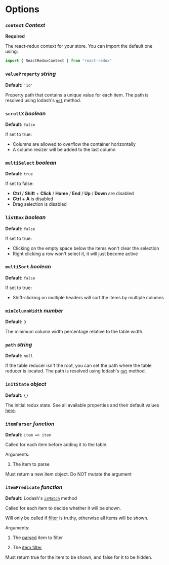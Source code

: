 # Options

### `context` *Context*

**Required**

The react-redux context for your store. You can import the default one using:

```javascript
import { ReactReduxContext } from "react-redux"
```

### `valueProperty` *string*

**Default:** `'id'`

Property path that contains a unique value for each item. The path is resolved using lodash's [`get`][get] method.

### `scrollX` *boolean*

**Default:** `false`

If set to true:

* Columns are allowed to overflow the container horizontally
* A column resizer will be added to the last column

### `multiSelect` *boolean*

**Default:** `true`

If set to false:

* **Ctrl** / **Shift** + **Click** / **Home** / **End** / **Up** / **Down** are disabled
* **Ctrl** + **A** is disabled
* Drag selection is disabled

### `listBox` *boolean*

**Default:** `false`

If set to true:

* Clicking on the empty space below the items won't clear the selection
* Right clicking a row won't select it, it will just become active

### `multiSort` *boolean*

**Default:** `false`

If set to true: 

* Shift-clicking on multiple headers will sort the items by multiple columns

### `minColumnWidth` *number*

**Default:** `3`

The minimum column width percentage relative to the table width.

### `path` *string*

**Default:** `null`

If the table reducer isn't the root, you can set the path where the table reducer is located. The path is resolved using lodash's [`get`][get] method.

### `initState` *object*

**Default:** `{}`

The initial redux state. See all available properties and their default values [here](./state.md).

### `itemParser` _function_

**Default:** `item => item`

Called for each item before adding it to the table.

Arguments:

1. The item to parse

Must return a new item object. Do NOT mutate the argument

### `itemPredicate` _function_

**Default:**  Lodash's [`isMatch`](https://lodash.com/docs/4.17.15#isMatch) method

Called for each item to decide whether it will be shown.

Will only be called if [filter][] is truthy, otherwise all items will be shown.

Arguments:

1. The [parsed][parser] item to filter

2. The [item filter][filter]

Must return true for the item to be shown, and false for it to be hidden.



[get]: https://lodash.com/docs/4.17.15#get



[parser]: #itemparser-function



[filter]: ./state.md#filter-any
